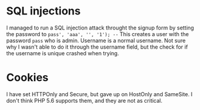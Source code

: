 # SQL injections
I managed to run a SQL injection attack throught the signup form by setting the password to `pass', 'aaa', '', '1'); --`
This creates a user with the password `pass` who is admin. Username is a normal username.
Not sure why I wasn't able to do it through the username field, but the check for if the username is unique crashed when trying.

# Cookies
I have set HTTPOnly and Secure, but gave up on HostOnly and SameSite. I don't think PHP 5.6 supports them, and they are not as critical.
